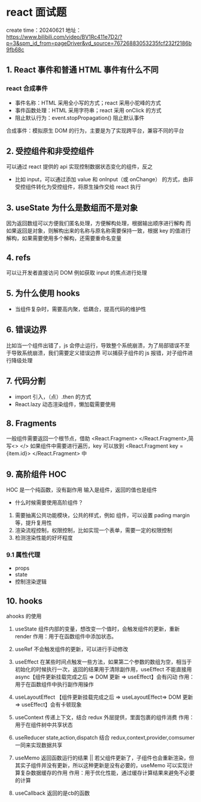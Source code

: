 # react 面试题
 create time：20240621
 地址：https://www.bilibili.com/video/BV1Rc411e7D2/?p=3&spm_id_from=pageDriver&vd_source=76726883053235fcf232f2186b9fb68c

 ## 1. React 事件和普通 HTML 事件有什么不同

### react 合成事件

- 事件名称：HTML 采用全小写的方式；react 采用小驼峰的方式
- 事件函数处理：HTML 采用字符串；react 采用 onClick 的方式
- 阻止默认行为：event.stopPropagation() 阻止默认事件

合成事件：模拟原生 DOM 的行为，主要是为了实现跨平台，兼容不同的平台

## 2. 受控组件和非受控组件

可以通过 react 提供的 api 实现控制数据状态变化的组件，反之
- 比如 input，可以通过添加 value 和 onInput（或 onChange） 的方式，由非受控组件转化为受控组件，将原生操作交给 react 执行

## 3. useState 为什么是数组而不是对象

因为返回数组可以方便我们匿名处理，方便解构处理，根据输出顺序进行解构
而如果返回是对象，则解构出来的名称与原名称需要保持一致，根据 key 的值进行解构，如果需要使用多个解构，还需要重命名变量

## 4. refs

可以让开发者直接访问 DOM 
例如获取 input 的焦点进行处理

## 5. 为什么使用 hooks

- 当组件复杂时，需要高内聚，低耦合，提高代码的维护性

## 6. 错误边界

比如当一个组件出错了，js 会停止运行，导致整个系统崩溃，为了局部错误不至于导致系统崩溃，我们需要定义错误边界
可以捕获子组件的 js 报错，对子组件进行降级处理

## 7. 代码分割

- import 引入，（点）.then 的方式
- React.lazy 动态渲染组件，懒加载需要使用 <Suspense></Suspense>

## 8. Fragments

一般组件需要返回一个根节点，借助 <React.Fragment> </React.Fragment>,简写<> </>
如果组件中需要进行遍历，key 可以放到 <React.Fragment key ={item.id}> </React.Fragment> 中

## 9. 高阶组件 HOC 

HOC 是一个纯函数，没有副作用
输入是组件，返回的值也是组件
- 什么时候需要使用高阶组件？
1. 需要抽离公共功能模块，公共的样式，例如 <Layout></Layout> 组件，可以设置 pading margin 等，提升复用性
2. 渲染流程控制，权限控制，比如实现一个表单，需要一定的权限控制
3. 检测渲染性能的好坏程度


### 9.1 属性代理

- props 
- state
- 控制渲染逻辑

## 10. hooks

ahooks 的使用

1. useState  组件内部的变量，想改变一个值时，会触发组件的更新，重新 render
  作用：用于在函数组件中添加状态。
2. useRef    不会触发组件的更新，可以进行手动修改
  
3. useEffect 在某些时间点触发一些方法，如果第二个参数的数组为空，相当于初始化的时候执行一次，返回的结果用于清除副作用，useEffect 不能直接用 async【组件更新挂载完成之后 => DOM 更新 => useEffect】会有闪动
  作用：用于在函数组件中执行副作用操作
4. useLayoutEffect      【组件更新挂载完成之后 => useLayoutEffect=> DOM 更新 => useEffect】会有卡顿现象
5. useContext       传递上下文，结合 redux 外层提供，里面包裹的组件消费
  作用：用于在组件树中共享状态
6. useReducer       state,action,dispatch 结合 redux,context,provider,comsumer 一同来实现数据共享
  
7. useMemo      返回函数运行的结果 || 若父组件更新了，子组件也会重新渲染，但其实子组件并没有更新，所以这种更新是没有必要的，useMemo 可以实现计算复杂数据缓存的作用
  作用：用于优化性能，通过缓存计算结果来避免不必要的计算
8. useCallback  返回的是cb的函数

